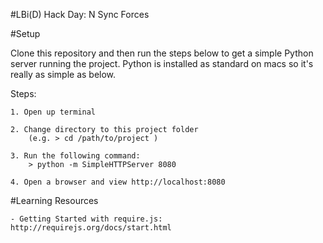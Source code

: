 #LBi(D) Hack Day: N Sync Forces

#Setup

Clone this repository and then run the steps below to get a simple Python server running the project. Python is installed as standard on macs so it's really as simple as below. 

Steps:
	
	1. Open up terminal
		
	2. Change directory to this project folder
		(e.g. > cd /path/to/project )
			
	3. Run the following command:
		> python -m SimpleHTTPServer 8080
			
	4. Open a browser and view http://localhost:8080

#Learning Resources

	- Getting Started with require.js: http://requirejs.org/docs/start.html


